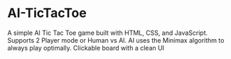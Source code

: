 # AI-TicTacToe
A simple AI Tic Tac Toe game built with HTML, CSS, and JavaScript.  Supports 2 Player mode or Human vs AI.  AI uses the Minimax algorithm to always play optimally.  Clickable board with a clean UI

